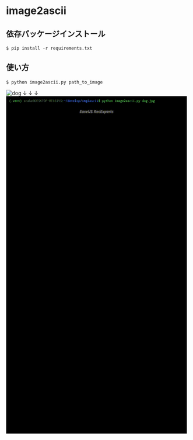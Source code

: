 # image2ascii


## 依存パッケージインストール

```
$ pip install -r requirements.txt
```

## 使い方

```
$ python image2ascii.py path_to_image
```

![dog](dog.png)
↓
↓
↓
![ascii_dog](ascii_dog.gif)
